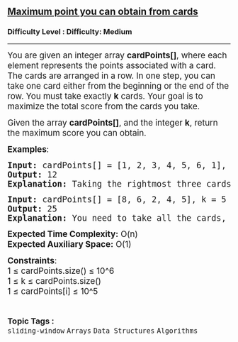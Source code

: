 <h2><a href="https://www.geeksforgeeks.org/problems/maximum-point-you-can-obtain-from-cards/1?page=1&difficulty=Medium&status=unsolved,attempted&sortBy=accuracy">Maximum point you can obtain from cards</a></h2><h3>Difficulty Level : Difficulty: Medium</h3><hr><div class="problems_problem_content__Xm_eO"><p><span style="font-size: 14pt;">You are given an integer array <strong>cardPoints[]</strong>, where each element represents the points associated with a card. The cards are arranged in a row. In one step, you can take one card either from the beginning or the end of the row. You must take exactly <strong>k</strong> cards. Your goal is to maximize the total score from the cards you take.</span></p>
<p><span style="font-size: 14pt;">Given the array <strong>cardPoints[]</strong>, and the integer <strong>k</strong>, return the maximum score you can obtain.</span></p>
<p><span style="font-size: 14pt;"><strong>Examples</strong>:</span></p>
<pre><span style="font-size: 14pt;"><strong>Input:</strong> cardPoints[] = [1, 2, 3, 4, 5, 6, 1], k = 3</span><br><span style="font-size: 14pt;"><strong>Output:</strong> 12</span><br><span style="font-size: 14pt;"><strong>Explanation:</strong> Taking the rightmost three cards yields a total score of 1 + 6 + 5 = 12.</span></pre>
<pre><span style="font-size: 14pt;"><strong>Input:</strong> cardPoints[] = [8, 6, 2, 4, 5], k = 5</span><br><span style="font-size: 14pt;"><strong>Output:</strong> 25</span><br><span style="font-size: 14pt;"><strong>Explanation:</strong> You need to take all the cards, so the score is 8 + 6 + 2 + 4 + 5 = 25.</span></pre>
<p><span style="font-size: 14pt;"><strong>Expected Time Complexity:</strong> O(n)</span><br><span style="font-size: 14pt;"><strong>Expected Auxiliary Space:</strong> O(1)</span></p>
<p><span style="font-size: 14pt;"><strong>Constraints</strong>:<br></span><span style="font-size: 14pt;">1 ≤ cardPoints.size() ≤ 10^6</span><br><span style="font-size: 14pt;">1 ≤ k ≤ cardPoints.size()</span><br><span style="font-size: 14pt;">1 ≤ cardPoints[i] ≤ 10^5</span></p></div><br><p><span style=font-size:18px><strong>Topic Tags : </strong><br><code>sliding-window</code>&nbsp;<code>Arrays</code>&nbsp;<code>Data Structures</code>&nbsp;<code>Algorithms</code>&nbsp;